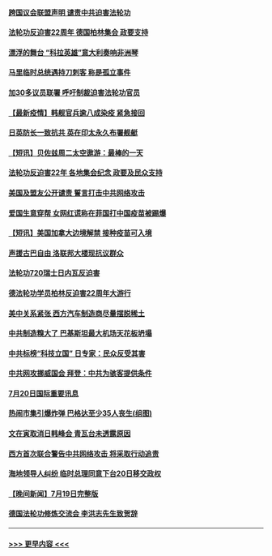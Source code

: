 #### [跨国议会联盟声明 谴责中共迫害法轮功](../pages/prog202/a103170199.md?t=07210601) 
#### [法轮功反迫害22周年  德国柏林集会  政要支持](../pages/prog202/a103170171.md?t=07210601) 
#### [漂浮的舞台 “科拉英雄”意大利奏响非洲琴](../pages/prog202/a103170173.md?t=07210601) 
#### [马里临时总统遇持刀刺客 称是孤立事件](../pages/prog202/a103170160.md?t=07210601) 
#### [加30多议员联署 呼吁制裁迫害法轮功官员](../pages/prog202/a103170145.md?t=07210601) 
#### [【最新疫情】韩舰官兵逾八成染疫 紧急接回](../pages/prog202/a103169963.md?t=07210601) 
#### [日英防长一致抗共 英在印太永久布署舰艇](../pages/prog202/a103169976.md?t=07210601) 
#### [【短讯】贝佐兹周二太空遨游：最棒的一天](../pages/prog202/a103169961.md?t=07210601) 
#### [法轮功反迫害22年 各地集会纪念 政要及民众支持](../pages/prog202/a103169974.md?t=07210601) 
#### [美国及盟友公开谴责 誓言打击中共网络攻击](../pages/prog202/a103169980.md?t=07210601) 
#### [爱国生意穿帮 女网红谎称在菲国打中国疫苗被踢爆](../pages/prog202/a103169927.md?t=07210601) 
#### [【短讯】美国加拿大边境解禁 接种疫苗可入境](../pages/prog202/a103169922.md?t=07210601) 
#### [声援古巴自由 洛联邦大楼现抗议群众](../pages/prog202/a103169901.md?t=07210601) 
#### [法轮功720瑞士日内瓦反迫害](../pages/prog202/a103169888.md?t=07210601) 
#### [德法轮功学员柏林反迫害22周年大游行](../pages/prog202/a103169882.md?t=07210601) 
#### [美中关系紧张 西方汽车制造商尽量摆脱稀土](../pages/prog202/a103169739.md?t=07210601) 
#### [中共制造糗大了 巴基斯坦最大机场天花板坍塌](../pages/prog202/a103169719.md?t=07210601) 
#### [中共标榜“科技立国” 日专家：民众反受其害](../pages/prog202/a103169674.md?t=07210601) 
#### [中共网攻挪威国会 拜登：中共为骇客提供条件](../pages/prog202/a103169670.md?t=07210601) 
#### [7月20日国际重要讯息](../pages/prog202/a103169666.md?t=07210601) 
#### [热闹市集引爆炸弹 巴格达至少35人丧生(组图)](../pages/prog202/a103169665.md?t=07210601) 
#### [文在寅取消日韩峰会 青瓦台未透露原因](../pages/prog202/a103169682.md?t=07210601) 
#### [西方首次联合警告中共网络攻击 将采取行动追责](../pages/prog202/a103169652.md?t=07210601) 
#### [海地领导人纠纷 临时总理同意下台20日移交政权](../pages/prog202/a103169538.md?t=07210601) 
#### [【晚间新闻】7月19日完整版](../pages/prog202/a103169519.md?t=07210601) 
#### [德国法轮功修炼交流会 李洪志先生致贺辞](../pages/prog202/a103169462.md?t=07210601) 

----
#### [ >>> 更早内容 <<< ](../indexes/prog202-earlier.md)
